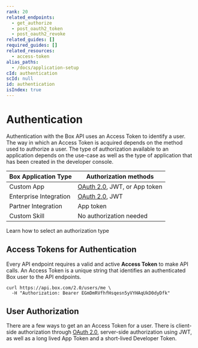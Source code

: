 ```yaml
---
rank: 20
related_endpoints:
  - get_authorize
  - post_oauth2_token
  - post_oauth2_revoke
related_guides: []
required_guides: []
related_resources:
  - access-token
alias_paths:
  - /docs/application-setup
cId: authentication
scId: null
id: authentication
isIndex: true
---
```


# Authentication

Authentication with the Box API uses an Access Token to identify a user. The
way in which an Access Token is acquired depends on the method used to authorize
a user. The type of authorization available to an application depends on the
use-case as well as the type of application that has been created in the developer
console.

| Box Application Type   | Authorization methods                  |
| ---------------------- | -------------------------------------- |
| Custom App             | [OAuth 2.0][oauth2], JWT, or App token |
| Enterprise Integration | [OAuth 2.0][oauth2], JWT               |
| Partner Integration    | App token                              |
| Custom Skill           | No authorization needed                |

<CTA to="guide://authentication/select">
  Learn how to select an authorization type

</CTA>

## Access Tokens for Authentication

Every API endpoint requires a valid and active **Access Token** to make API
calls. An Access Token is a unique string that identifies an authenticated Box
user to the API endpoints.

```curl
curl https://api.box.com/2.0/users/me \
  -H "Authorization: Bearer EGmDmRVfhfHsqesn5yVYHAqUkD0dyDfk"
```

## User Authorization

There are a few ways to get an an Access Token for a user. There is
client-side authorization through [OAuth 2.0][oauth2], server-side authorization
using JWT, as well as a long lived App Token and a short-lived Developer Token.

[oauth2]: guide://authentication/oauth2
